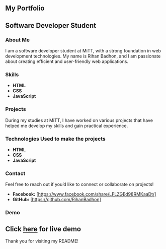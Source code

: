 ﻿## My Portfolio

## Software Developer Student

### About Me
I am a software developer student at MiTT, with a strong foundation in web development technologies. My name is Rihan Badhon, and I am passionate about creating efficient and user-friendly web applications.

### Skills
- **HTML**
- **CSS**
- **JavaScript**

### Projects
During my studies at MiTT, I have worked on various projects that have helped me develop my skills and gain practical experience.

### Technologies Used to make the projects
- **HTML**
- **CSS**
- **JavaScript**

### Contact
Feel free to reach out if you’d like to connect or collaborate on projects!

- **Facebook:** [https://www.facebook.com/share/LFLZGEd98RMKaaDt/]
- **GitHub:** [https://github.com/RihanBadhon]

### Demo 
Click [here](https://rihanbadhon.github.io/port-folio/) for live demo
---

Thank you for visiting my README!


